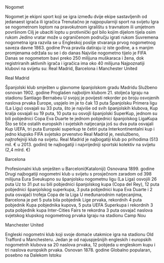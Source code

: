 Nogomet

Nogomet je ekipni sport koji se igra između dvije ekipe sastavljenih od jedanaest igrača ili igračica
Trenutačno je najpopularniji sport na svijetu
Igra se nogometnom loptom na pravokutnom igralištu s travnatom ili umjetnom površinom
Cilj je ubaciti loptu u protivnički gol bilo kojim dijelom tijela osim rukom
Jedino vratar može u ograničenom području igrati rukom
Suvremena nogometna igra razvila se u Engleskoj poslije stvaranja prvog nogometnog saveza davne 1863. godine
Prva pravila datiraju iz iste godine, a s manjim promjenama održala su se i do danas
Najviše nogometno tijelo je FIFA Danas se nogometom bavi preko 250 milijuna muškaraca i žena, dok registriranih aktivnih igrača i igračica ima oko 40 milijuna
Najpoznatiji klubovi na svijetu su: Real Madrid, Barcelona i Manchester United

Real Madrid

Španjolski klub smješten u glavnome španjolskom gradu Madridu
Službeno osnovan 1902. godine
Proglašen najboljim klubom 21. stoljeća
Igraju na stadionu Santiago Bernabeu
U svojoj je povijesti rekorder po broju osvojenih naslova prvaka Europe, uspjelo im je to čak 13 puta
Španjolsku Primera ligu (La Ligu) osvajali su 33 puta, što je najviše od svih španjolskih klubova, Kup kralja osvajali su 19 puta, 10 puta su osvojli španjolski SuperKup, jednom su bili pobjednici Copa Eva Duarte te jednom pobjednici španjolskog LigaKupa
Što se tiče ostalih europskih i svjetskih natjecanja još su dva puta osvajali Kup UEFA, tri puta Europski superkup te četiri puta Interkontinentalni kup i jedno klupsko FIFA svjetsko prvenstvo
Real Madrid je, neslužbeno, najtrofejniji klub na svijetu.
Real Madrid je najbogatiji klub po prihodima (513 mil. € u 2013. godini) te najbogatiji i najvrijedniji sportski kolektiv na svijetu (2,4 mlrd. €)

Barcelona

Profesionalni klub smješten u Barceloni(Kataloniji)
Osnovana 1899. godine
Drugi najbogatiji nogometni klub u svijetu s prosječnom zaradom od 398 milijuna Eura
Sveukupno su španjolsku nogometnu ligu (La Liga) osvojili 26 puta
Uz to 31 put su bili pobjednici španjolskog kupa (Copa del Rey), 12 puta pobjednici španjolskog superkupa, 3 puta pobjednici kupa Eva Duarte i 2 puta osvajači trofeja Copa de la Liga
U međunarodnim natjecanjima, Barcelona je pet 5 puta bila pobjednik Lige prvaka, rekordnih 4 puta pobjednik Kupa pobjednika kupova, 5 puta UEFA Superkupa i rekordnih 3 puta pobjednik kupa Inter-Cities Fairs te rekordna 3 puta osvajač naslova svjetskog klupskog nogometnog prvaka
Igraju na stadionu Camp Nou

Manchester United

Engleski nogometni klub koji svoje domaće utakmice igra na stadionu Old Trafford u Manchesteru.
Jedan je od najuspješnijih engleskih i europskih nogometnih klubova sa 20 naslova prvaka, 12 pobjeda u engleskom kupu i tri naslova europskih prvaka.
Osnovan 1878. godine
Globalno popularan, posebno na Dalekom Istoku
